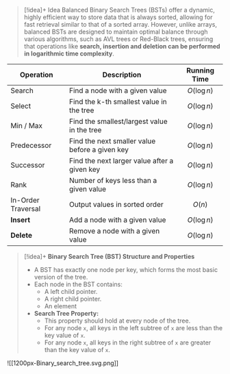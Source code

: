 
> [!idea]+ Idea
> Balanced Binary Search Trees (BSTs) offer a dynamic, highly efficient way to store data that is always sorted, allowing for fast retrieval similar to that of a sorted array. However, unlike arrays, balanced BSTs are designed to maintain optimal balance through various algorithms, such as AVL trees or Red-Black trees, ensuring that operations like **search, insertion and deletion can be performed in logarithmic time complexity**. 

| Operation          | Description                                    |         Running Time         |
| ------------------ | ---------------------------------------------- | :--------------------------: |
| Search             | Find a node with a given value                 | <center>$O(\log n)$</center> |
| Select             | Find the k-th smallest value in the tree       | <center>$O(\log n)$</center> |
| Min / Max          | Find the smallest/largest value in the tree    | <center>$O(\log n)$</center> |
| Predecessor        | Find the next smaller value before a given key | <center>$O(\log n)$</center> |
| Successor          | Find the next larger value after a given key   | <center>$O(\log n)$</center> |
| Rank               | Number of keys less than a given value         | <center>$O(\log n)$</center> |
| In-Order Traversal | Output values in sorted order                  |   <center>$O(n)$</center>    |
| **Insert**         | Add a node with a given value                  | <center>$O(\log n)$</center> |
| **Delete**         | Remove a node with a given value               | <center>$O(\log n)$</center> |

> [!idea]+ **Binary Search Tree (BST) Structure and Properties**
> 
> - A BST has exactly one node per key, which forms the most basic version of the tree.
> - Each node in the BST contains:
>   - A left child pointer.
>   - A right child pointer.
>   - An element
> - **Search Tree Property:**
>   - This property should hold at every node of the tree.
>   - For any node `x`, all keys in the left subtree of `x` are less than the key value of `x`.
>   - For any node `x`, all keys in the right subtree of `x` are greater than the key value of `x`.

![[1200px-Binary_search_tree.svg.png]]